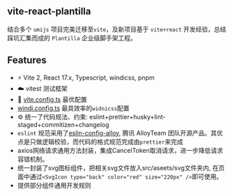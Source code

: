 
## vite-react-plantilla 

结合多个 `umijs` 项目完美迁移至`vite`，及新项目基于 `vite+react` 开发经验，总结踩坑汇集而成的 `Plantilla` 企业级脚手架工程。

## Features
  - ⚡️ Vite 2, React 17.x, Typescript, windicss, pnpm
  - ☁️ vitest 测试框架
  - 🎨 [vite.config.ts](./vite.config.ts) 最优配置
  - [windi.config.ts](./windi.config.ts) 最具效率的`widnicss`配置
  - ⚙️ 统一了代码规法、约束: eslint+prettier+husky+lint-staged+commitizen+changelog
  - `eslint` 规范采用了[eslin-config-alloy](https://www.npmjs.com/package/eslint-config-alloy), 腾讯 AlloyTeam 团队开源产品。其优点是只做逻辑校验，而代码的格式规范完成由`prettier`来完成
  - axios网络请求通用方法封装，集成CancelToken取消请求，进一步降低请求容错机制。
  - 统一封装了svg图标组件，把相关svg文件放入src/aseets/svg文件夹内, 在页面中通过`<SvgIcon type="back" color="red" size="220px" />`即可使用。
  - 提供部分组件通用开发规则

